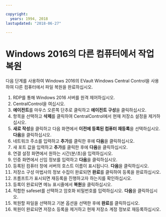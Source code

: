 ```yaml
---

copyright:
  years: 1994, 2018
lastupdated: "2018-06-27"

---
```


# Windows 2016의 다른 컴퓨터에서 작업 복원 

다음 단계를 사용하여 Windows 2016의 EVault Windows Central Control을 사용하여 다른 컴퓨터에서 파일 복원을 완료하십시오.

1. RDP를 통해 Windows 2016 서버를 원격 제어하십시오.
2. CentralControl을 여십시오. 
3. **에이전트**를 마우스 오른쪽 단추로 클릭하고 **에이전트 구성**을 클릭하십시오.
4. 항목을 선택하고 **삭제**를 클릭하여 CentralControl에서 현재 저장소 설정을 제거하십시오. 
5. **새로 작성**을 클릭하고 다음 화면에서 **이전에 등록된 컴퓨터 재등록**을 선택하십시오. **다음**을 클릭하십시오. 
6. 네트워크 주소를 입력하고 **추가**를 클릭한 후에 **다음**을 클릭하십시오.
7. 새 포트 값을 입력하고 **추가**를 클릭한 후에 **다음**을 클릭하십시오.
8. 연결 설정 화면에서 원하는 시간(분/초)을 입력하십시오. 
9. 인증 화면에서 신임 정보를 입력하고 **다음**을 클릭하십시오.
10. 등록된 컴퓨터 창에 서버의 호스트 이름이 표시됩니다. **다음**을 클릭하십시오. 
11.	저장소 구성 마법사의 정보 수집이 완료되면 **완료**를 클릭하여 등록을 완료하십시오.
12. 프롬프트가 표시되면 재등록을 진행하고자 하는지를 확인하십시오.
13. 등록이 완료되면 메뉴 표시줄에서 **복원**을 클릭하십시오.  
9.	적합한 safeset를 선택하고 암호화 비밀번호를 입력하십시오. **다음**을 클릭하십시오. 
10.	복원할 파일을 선택하고 기본 옵션을 선택한 후에 **완료**를 클릭하십시오. 
11.	복원이 완료되면 저장소 등록을 제거하고 현재 저장소 계정 정보로 재등록하십시오. 

